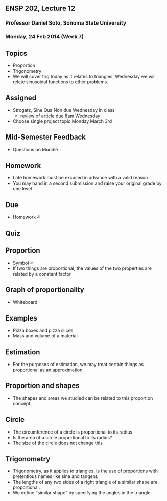 ## ENSP 202, Lecture 12
### Professor Daniel Soto, Sonoma State University
### Monday, 24 Feb 2014 (Week 7)

## Topics
- Proportion
- Trigonometry
- We will cover trig today as it relates to triangles, Wednesday we will
  relate sinusoidal functions to other problems.

## Assigned
- Strogatz, Sine Qua Non due Wednesday in class
    - review of article due 8am Wednesday
- Choose single project topic Monday March 3rd


## Mid-Semester Feedback
- Questions on Moodle

## Homework
- Late homework must be excused in advance with a valid reason
- You may hand in a second submission and raise your original grade by
  one level

## Due
- Homework 4

<!--
TA tallies who has turned in homework today
-->

## Quiz

## Proportion
- Symbol $\propto$
- If two things are proportional, the values of the two properties are
  related by a constant factor

## Graph of proportionality
- Whiteboard

## Examples
- Pizza boxes and pizza slices
- Mass and volume of a material

<!--
more examples
-->

## Estimation
- For the purposes of estimation, we may treat certain things as
  proportional as an approximation.


## Proportion and shapes
- The shapes and areas we studied can be related to this proportion
  concept.


## Circle
- The circumference of a circle is proportional to its radius
- Is the area of a circle proportional to its radius?
- The size of the circle does not change this

<!--
no, it is proportional to the radius squared
sometimes we may say it is proportional, but not by the math definition
-->

## Trigonometry
- Trigonometry, as it applies to triangles, is the use of proportions
  with pretentious names like sine and tangent.
- The lengths of any two sides of a right triangle of a similar shape
  are proportional.
- We define "similar shape" by specifying the angles in the triangle


